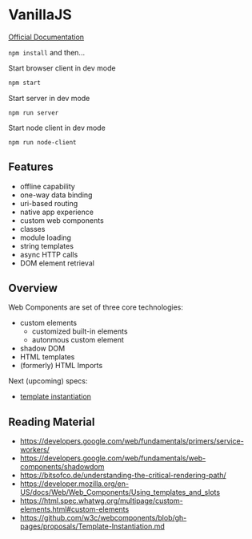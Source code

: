 # VanillaJS

[Official Documentation](https://developer.mozilla.org/en-US/docs/Web/JavaScript)

`npm install` and then...

Start browser client in dev mode
```bash
npm start
```

Start server in dev mode
```
npm run server
```

Start node client in dev mode
```
npm run node-client
```

## Features

* offline capability
* one-way data binding
* uri-based routing
* native app experience
* custom web components
* classes
* module loading
* string templates
* async HTTP calls
* DOM element retrieval

## Overview

Web Components are set of three core technologies:

* custom elements
    * customized built-in elements
    * autonmous custom element
* shadow DOM
* HTML templates
* (formerly) HTML Imports

Next (upcoming) specs:

* [template instantiation](https://github.com/w3c/webcomponents/blob/gh-pages/proposals/Template-Instantiation.md)

## Reading Material

* https://developers.google.com/web/fundamentals/primers/service-workers/
* https://developers.google.com/web/fundamentals/web-components/shadowdom
* https://bitsofco.de/understanding-the-critical-rendering-path/
* https://developer.mozilla.org/en-US/docs/Web/Web_Components/Using_templates_and_slots
* https://html.spec.whatwg.org/multipage/custom-elements.html#custom-elements
* https://github.com/w3c/webcomponents/blob/gh-pages/proposals/Template-Instantiation.md